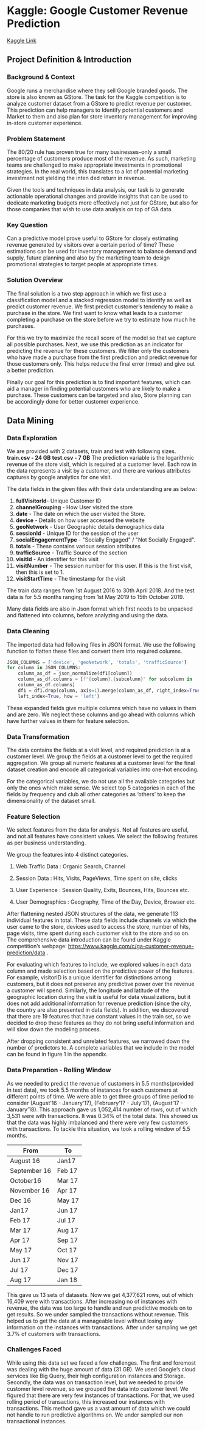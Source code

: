 # Kaggle: Google Customer Revenue Prediction

[Kaggle Link](https://www.kaggle.com/c/ga-customer-revenue-prediction)

## Project Definition & Introduction

### Background & Context

Google runs a merchandise where they sell Google branded goods. The store is also known as GStore. The task for the Kaggle competition is to analyze customer dataset from a GStore to predict revenue per customer. This prediction can help managers to Identify potential customers and Market to them and also plan for store inventory management for improving in-store customer experience.

### Problem Statement

The 80/20 rule has proven true for many businesses–only a small percentage of customers produce most of the revenue. As such, marketing teams are challenged to make appropriate investments in promotional strategies. In the real world, this translates to a lot of potential marketing investment not yielding the inten ded return in revenue.

Given the tools and techniques in data analysis, our task is to generate actionable operational changes and provide insights that can be used to dedicate marketing budgets more effectively not just for GStore, but also for those companies that wish to use data analysis on top of GA data.

### Key Question

Can a predictive model prove useful to GStore for closely estimating revenue generated by visitors over a certain period of time? These estimations can be used for inventory management to balance demand and supply, future planning and also by the marketing team to design promotional strategies to target people at appropriate times.

### Solution Overview

The final solution is a two step approach in which we first use a classification model and a stacked regression model to identify as well as predict customer revenue.
We first predict customer’s tendency to make a purchase in the store. We first want to know what leads to a customer completing a purchase on the store before we try to estimate how much he purchases. 

For this we try to maximize the recall score of the model so that we capture all possible purchases. Next, we use this prediction as an indicator for predicting the revenue for these customers. We filter only the customers who have made a purchase from the first prediction and predict revenue for those customers only. This helps reduce the final error (rmse) and give out a better prediction.

Finally our goal for this prediction is to find important features, which can aid a manager in
finding potential customers who are likely to make a purchase. These customers can be
targeted and also, Store planning can be accordingly done for better customer experience.



## Data Mining

### Data Exploration

We are provided with 2 datasets, train and test with following sizes.
**train.csv - 24 GB**
**test.csv - 7 GB**
The prediction variable is the logarithmic revenue of the store visit, which is required at a customer level. Each row in the data represents a visit by a customer, and there are various attributes captures by google analytics for one visit.

The data fields in the given files with their data understanding are as below:

1. **fullVisitorId**- Unique Customer ID
2. **channelGrouping** - How User visited the store
3. **date** - The date on which the user visited the Store.
4. **device** - Details on how user accessed the website
5. **geoNetwork** - User Geographic details demographics data
6. **sessionId** - Unique ID for the session of the user
7.  **socialEngagementType** - "Socially Engaged" / "Not Socially Engaged".
8. **totals** - These contains various session attributes
9. **trafficSource** - Traffic Source of the section
10. **visitId** - An identifier for this visit
11. **visitNumber** - The session number for this user. If this is the first visit, then this is set to 1.
12. **visitStartTime** - The timestamp for the visit

The train data ranges from 1st August 2016 to 30th April 2018. And the test data is for 5.5 months ranging from 1st May 2019 to 15th October 2019.

Many data fields are also in Json format which first needs to be unpacked and flattened into columns, before analyzing and using the data.



### Data Cleaning

The imported data had following files in JSON format. We use the following function to flatten these files and convert them into required columns.

```python
JSON_COLUMNS = ['device', 'geoNetwork', 'totals', 'trafficSource']
for column in JSON_COLUMNS:
    column_as_df = json_normalize(df1[column])
    column_as_df.columns = [f"{column}.{subcolumn}" for subcolumn in
    column_as_df.columns]
    df1 = df1.drop(column, axis=1).merge(column_as_df, right_index=True,
    left_index=True, how = 'left')
```

These expanded fields give multiple columns which have no values in them and are zero. We neglect these columns and go ahead with columns which have further values in them for feature selection.



### Data Transformation

The data contains the fields at a visit level, and required prediction is at a customer level. We group the fields at a customer level to get the required aggregation. We group all numeric features at a customer level for the final dataset creation and encode all categorical variables into one-hot encoding.

For the categorical variables, we do not use all the available categories but only the ones which make sense. We select top 5 categories in each of the fields by frequency and club all other categories as ‘others’ to keep the dimensionality of the dataset small.



### Feature Selection

We select features from the data for analysis. Not all features are useful, and not all features have consistent values. We select the following features as per business understanding. 

We group the features into 4 distinct categories.

1. Web Traffic Data : Organic Search, Channel

2. Session Data : Hits, Visits, PageViews, Time spent on site, clicks

3. User Experience : Session Quality, Exits, Bounces, Hits, Bounces etc.

4. User Demographics : Geography, Time of the Day, Device, Browser etc.



After flattening nested JSON structures of the data, we generate 113 individual features in total. These data fields include channels via which the user came to the store, devices used to access the store, number of hits, page visits, time spent during each customer visit to the store and so on. The comprehensive data introduction can be found under Kaggle competition’s webpage: https://www.kaggle.com/c/ga-customer-revenue-prediction/data .

For evaluating which features to include, we explored values in each data column and made selection based on the predictive power of the features. For example, visitorID is a unique identifier for distinctions among customers, but it does not preserve any predictive power over the revenue a customer will spend. Similarly, the longitude and latitude of the geographic location during the visit is useful for data visualizations, but it does not add additional information for revenue prediction (since the city, the country are also presented in data fields). In addition, we discovered that there are 19 features that have constant values in the train set, so we decided to drop these features as they do not bring useful information and will slow down the modeling process.

After dropping consistent and unrelated features, we narrowed down the number of predictors to. A complete variables that we include in the model can be found in figure 1 in the appendix.



### Data Preparation - Rolling Window

As we needed to predict the revenue of customers in 5.5 months(provided in test data), we took 5.5 months of instances for each customers at different points of time. We were able to get three groups of time period to consider (August’16 - January’17), (February’17 - July’17), (August’17 - January’18). This approach gave us 1,052,414 number of rows, out of which 3,531 were with transactions. It was 0.34% of the total data. This showed us that the data was highly imbalanced and there were very few customers with transactions. To tackle this situation, we took a rolling window of 5.5 months.



| From         | To     |
| ------------ | ------ |
| August 16    | Jan17  |
| September 16 | Feb 17 |
| October16    | Mar 17 |
| November 16  | Apr 17 |
| Dec 16       | May 17 |
| Jan17        | Jun 17 |
| Feb 17       | Jul 17 |
| Mar 17       | Aug 17 |
| Apr 17       | Sep 17 |
| May 17       | Oct 17 |
| Jun 17       | Nov 17 |
| Jul 17       | Dec 17 |
| Aug 17       | Jan 18 |

This gave us 13 sets of datasets. Now we get 4,377,621 rows, out of which 16,409 were with transactions. After increasing no of instances with revenue, the data was too large to handle and run predictive models on to get results. So we under sampled the transactions without revenue. This helped us to get the data at a manageable level without losing any information on the instances with transactions. After under sampling we get 3.7% of customers with transactions.



### Challenges Faced

While using this data set we faced a few challenges. The first and foremost was dealing with the huge amount of data (31 GB). We used Google’s cloud services like Big Query, their high configuration instances and Storage. Secondly, the data was on transaction level, but we needed to provide customer level revenue, so we grouped the data into customer level. We figured that there are very few instances of transactions. For that, we used rolling period of transactions, this increased our instances with transactions. This method gave us a vast amount of data which we could not handle to run predictive algorithms on. We under sampled our non transactional instances.